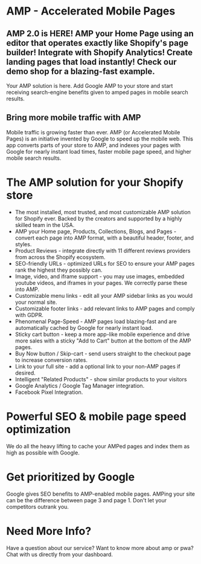 # AMP - Accelerated Mobile Pages

## AMP 2.0 is HERE! AMP your Home Page using an editor that operates exactly like Shopify's page builder! Integrate with Shopify Analytics! Create landing pages that load instantly! Check our demo shop for a blazing-fast example.

Your AMP solution is here. Add Google AMP to your store and start receiving search-engine benefits given to amped pages in mobile search results.

## Bring more mobile traffic with AMP
Mobile traffic is growing faster than ever. AMP (or Accelerated Mobile Pages) is an initiative invented by Google to speed up the mobile web. This app converts parts of your store to AMP, and indexes your pages with Google for nearly instant load times, faster mobile page speed, and higher mobile search results.

# The AMP solution for your Shopify store
* The most installed, most trusted, and most customizable AMP solution for Shopify ever. Backed by the creators and supported by a highly skilled team in the USA.
* AMP your Home page, Products, Collections, Blogs, and Pages - convert each page into AMP format, with a beautiful header, footer, and styles.
* Product Reviews - integrate directly with 11 different reviews providers from across the Shopify ecosystem.
* SEO-friendly URLs - optimized URLs for SEO to ensure your AMP pages rank the highest they possibly can.
* Image, video, and iframe support - you may use images, embedded youtube videos, and iframes in your pages. We correctly parse these into AMP.
* Customizable menu links - edit all your AMP sidebar links as you would your normal site.
* Customizable footer links - add relevant links to AMP pages and comply with GDPR.
* Phenomenal Page-Speed - AMP pages load blazing-fast and are automatically cached by Google for nearly instant load.
* Sticky cart button - keep a more app-like mobile experience and drive more sales with a sticky "Add to Cart" button at the bottom of the AMP pages.
* Buy Now button / Skip-cart - send users straight to the checkout page to increase conversion rates.
* Link to your full site - add a optional link to your non-AMP pages if desired.
* Intelligent "Related Products" - show similar products to your visitors
* Google Analytics / Google Tag Manager integration.
* Facebook Pixel Integration.

# Powerful SEO & mobile page speed optimization
We do all the heavy lifting to cache your AMPed pages and index them as high as possible with Google.

# Get prioritized by Google
Google gives SEO benefits to AMP-enabled mobile pages. AMPing your site can be the difference between page 3 and page 1. Don't let your competitors outrank you.

# Need More Info?
Have a question about our service? Want to know more about amp or pwa? Chat with us directly from your dashboard.
